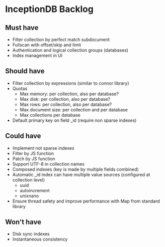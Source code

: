 # InceptionDB Backlog

## Must have

* Filter collection by perfect match subdocument
* Fullscan with offset/skip and limit
* Authentication and logical collection groups (databases)
* Index management in UI

## Should have

* Filter collection by expressions (similar to connor library)
* Quotas
  * Max memory: per collection, also per database?
  * Max disk: per collection, also per database?
  * Max rows: per collection, also per database?
  * Max document size: per collection and per database
  * Max collections per database
* Default primary key on field _id (require non sparse indexes)

## Could have

* Implement not sparse indexes
* Filter by JS function
* Patch by JS function
* Support UTF-8 in collection names
* Composed indexes (key is made by multiple fields combined)
* Automatic _id index can have multiple value sources (configured at collection level)
  * uuid
  * autoincrement
  * unixnano
* Ensure thread safety and improve performance with Map from standard library

## Won't have

* Disk sync indexes
* Instantaneous consistency
